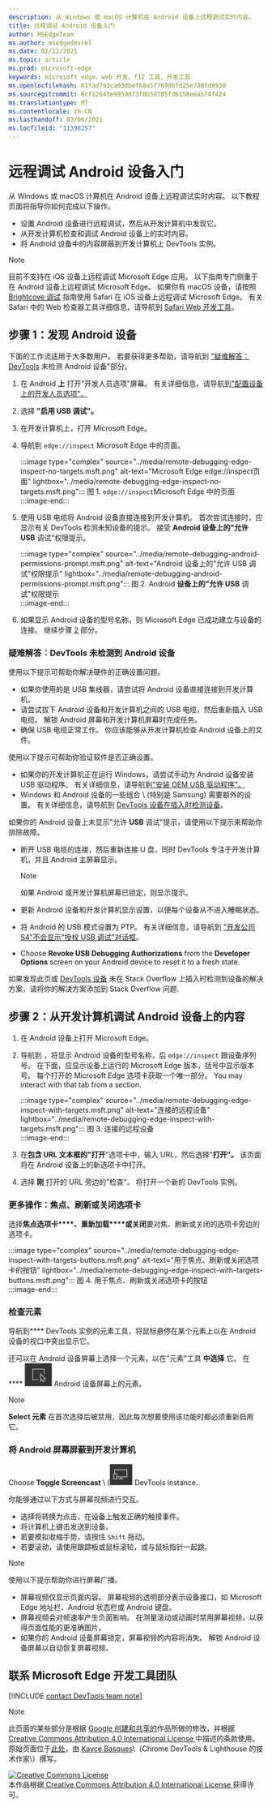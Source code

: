 ```yaml
---
description: 从 Windows 或 macOS 计算机在 Android 设备上远程调试实时内容。
title: 远程调试 Android 设备入门
author: MSEdgeTeam
ms.author: msedgedevrel
ms.date: 02/12/2021
ms.topic: article
ms.prod: microsoft-edge
keywords: microsoft edge、web 开发、f12 工具、开发工具
ms.openlocfilehash: 61fad793ca03dbef68a5f769dbfd25e780fd9930
ms.sourcegitcommit: 6cf12643e9959873f8b5d785fd6158eeab74f424
ms.translationtype: MT
ms.contentlocale: zh-CN
ms.lasthandoff: 03/06/2021
ms.locfileid: "11398257"
---
```

<!-- Copyright Kayce Basques 

   Licensed under the Apache License, Version 2.0 (the "License");
   you may not use this file except in compliance with the License.
   You may obtain a copy of the License at

       https://www.apache.org/licenses/LICENSE-2.0

   Unless required by applicable law or agreed to in writing, software
   distributed under the License is distributed on an "AS IS" BASIS,
   WITHOUT WARRANTIES OR CONDITIONS OF ANY KIND, either express or implied.
   See the License for the specific language governing permissions and
   limitations under the License.  -->  

# <a name="get-started-with-remote-debugging-android-devices"></a>远程调试 Android 设备入门  

从 Windows 或 macOS 计算机在 Android 设备上远程调试实时内容。  以下教程页面将指导你如何完成以下操作。  

*   设置 Android 设备进行远程调试，然后从开发计算机中发现它。  
*   从开发计算机检查和调试 Android 设备上的实时内容。  
*   将 Android 设备中的内容屏蔽到开发计算机上 DevTools 实例。  

<!--  
:::image type="complex" source="../media/remote-debugging--remote-debugging.msft.png" alt-text="Remote Debugging lets you inspect a page running on an Android device from your development machine" lightbox="../media/remote-debugging--remote-debugging.msft.png":::
   old Figure 1.  Remote Debugging lets you inspect a page running on an Android device from your development machine  
:::image-end:::  
-->  

> [!NOTE]
> 目前不支持在 iOS 设备上远程调试 Microsoft Edge 应用。  以下指南专门侧重于在 Android 设备上远程调试 Microsoft Edge。
> 如果你有 macOS 设备，请按照 [Brightcove 调试][BrightcoveSupportDebuggingMobileDevices] 指南使用 Safari 在 iOS 设备上远程调试 Microsoft Edge。  有关 Safari 中的 Web 检查器工具详细信息，请导航到 [Safari Web 开发工具][AppleDeveloperSafariTools]。  

## <a name="step-1-discover-your-android-device"></a>步骤 1：发现 Android 设备  

下面的工作流适用于大多数用户。  若要获得更多帮助，请导航到 ["疑难解答：DevTools](#troubleshooting-devtools-is-not-detecting-the-android-device) 未检测 Android 设备"部分。  

1.  在 Android **上** 打开"开发人员选项"屏幕。  有关详细信息，请导航到["配置设备上的开发人员选项"。][AndroidDeveloperStudioDevOptions]  
1.  选择 **"启用 USB 调试"。**  
1.  在开发计算机上，打开 Microsoft Edge。  
1.  导航到 `edge://inspect` Microsoft Edge 中的页面。  
    
    :::image type="complex" source="../media/remote-debugging-edge-inspect-no-targets.msft.png" alt-text="Microsoft Edge edge://inspect页面" lightbox="../media/remote-debugging-edge-inspect-no-targets.msft.png":::
       图 1.  `edge://inspect`Microsoft Edge 中的页面  
    :::image-end:::  
    
1.  使用 USB 电缆将 Android 设备直接连接到开发计算机。  首次尝试连接时，应显示有关 DevTools 检测未知设备的提示。  接受 **Android 设备上的"允许 USB** 调试"权限提示。  
    
    :::image type="complex" source="../media/remote-debugging-android-permissions-prompt.msft.png" alt-text="Android 设备上的"允许 USB 调试"权限提示" lightbox="../media/remote-debugging-android-permissions-prompt.msft.png":::
       图 2.  Android **设备上的"允许 USB** 调试"权限提示  
    :::image-end:::  
    
1.  如果显示 Android 设备的型号名称，则 Microsoft Edge 已成功建立与设备的连接。  继续步骤 [2](#step-2-debug-content-on-your-android-device-from-your-development-machine) 部分。  
    
    <!--  
    :::image type="complex" source="../media/remote-debugging--unknown-device.msft.png" alt-text="The Remote Devices tab has successfully detected an unknown device that is pending authorization" lightbox="../media/remote-debugging--unknown-device.msft.png":::
       old Figure 4.  The **Remote Devices** tab has successfully detected an unknown device that is pending authorization  
    :::image-end:::
    -->  
    
### <a name="troubleshooting-devtools-is-not-detecting-the-android-device"></a>疑难解答：DevTools 未检测到 Android 设备  

使用以下提示可帮助你解决硬件的正确设置问题。  

*   如果你使用的是 USB 集线器，请尝试将 Android 设备直接连接到开发计算机。  
*   请尝试拔下 Android 设备和开发计算机之间的 USB 电缆，然后重新插入 USB 电缆。  解锁 Android 屏幕和开发计算机屏幕时完成任务。  
*   确保 USB 电缆正常工作。  你应该能够从开发计算机检查 Android 设备上的文件。  

使用以下提示可帮助你验证软件是否正确设置。  

*   如果你的开发计算机正在运行 Windows，请尝试手动为 Android 设备安装 USB 驱动程序。  有关详细信息，请导航到["安装 OEM USB 驱动程序"。][AndroidDeveloperToolsOemUsb]  
*   Windows 和 Android 设备的一些组合 \ (特别是 Samsung\) 需要额外的设置。  有关详细信息，请导航到 [DevTools 设备在插入时检测设备][Stackoverflow21925992]。  

如果你的 Android 设备上未显示"允许 **USB** 调试"提示，请使用以下提示来帮助你排除故障。  

*   断开 USB 电缆的连接，然后重新连接 U 盘，同时 DevTools 专注于开发计算机，并且 Android 主屏幕显示。  
    
    > [!NOTE]
    > 如果 Android 或开发计算机屏幕已锁定，则显示提示。  

*   更新 Android 设备和开发计算机显示设置，以便每个设备从不进入睡眠状态。  
*   将 Android 的 USB 模式设置为 PTP。  有关详细信息，请导航到 ["开发公司 S4"不会显示"授权 USB 调试"对话框][StackexchangeAndroid101933]。  
*   Choose **Revoke USB Debugging Authorizations** from the **Developer Options** screen on your Android device to reset it to a fresh state.  

如果发现此页或 [DevTools 设备][Stackoverflow21925992] 未在 Stack Overflow 上插入时检测到设备的解决方案，请将你的解决方案添加到 Stack Overflow 问题<!--, or [open an issue in the webfundamentals repository][GitHubWebFundamentalsNewIssue]-->.  

## <a name="step-2-debug-content-on-your-android-device-from-your-development-machine"></a>步骤 2：从开发计算机调试 Android 设备上的内容  

1.  在 Android 设备上打开 Microsoft Edge。  
1.  导航到 ，将显示 Android 设备的型号名称，后 `edge://inspect` 跟设备序列号。  在下面，应显示设备上运行的 Microsoft Edge 版本，括号中显示版本号。  每个打开的 Microsoft Edge 选项卡获取一个唯一部分。  You may interact with that tab from a section.  <!--If there are any apps using WebView, a section for each of those apps should be displayed, too.  --><!--In [**Figure 5**](#figure-5) there are no tabs or WebViews open.  -->  
    
    :::image type="complex" source="../media/remote-debugging-edge-inspect-with-targets.msft.png" alt-text="连接的远程设备" lightbox="../media/remote-debugging-edge-inspect-with-targets.msft.png":::
       图 3.  连接的远程设备  
    :::image-end:::  
    
1.  在**包含 URL 文本框的"打开**"选项卡中，输入 URL，然后选择"**打开"。**  该页面将在 Android 设备上的新选项卡中打开。  
1.  选择 **刚** 打开的 URL 旁边的"检查"。  将打开一个新的 DevTools 实例。  

<!-- The version of Microsoft Edge running on your Android device determines the version of DevTools that opens on your development machine.  
    So, if your Android device is running a very old version of Microsoft Edge, the DevTools instance may look very different than what you are used to.   -->

### <a name="more-actions-focus-refresh-or-close-a-tab"></a>更多操作：焦点、刷新或关闭选项卡  

选择**焦点选项卡****、重新加载****或关闭**要对焦、刷新或关闭的选项卡旁边的选项卡。  

:::image type="complex" source="../media/remote-debugging-edge-inspect-with-targets-buttons.msft.png" alt-text="用于焦点、刷新或关闭选项卡的按钮" lightbox="../media/remote-debugging-edge-inspect-with-targets-buttons.msft.png":::
   图 4.  用于焦点、刷新或关闭选项卡的按钮  
:::image-end:::  

### <a name="inspect-elements"></a>检查元素  

导航到**** DevTools 实例的元素工具，将鼠标悬停在某个元素上以在 Android 设备的视口中突出显示它。  

还可以在 Android 设备屏幕上选择一个元素，以在"元素"工具 **中选择** 它。  在**** ![ DevTools (选择元素 \) 图标，然后选择 ][ImageSelectElementIcon] Android 设备屏幕上的元素。  

> [!NOTE]
> **Select 元素** 在首次选择后被禁用，因此每次想要使用该功能时都必须重新启用它。  

### <a name="screencast-your-android-screen-to-your-development-machine"></a>将 Android 屏幕屏蔽到开发计算机  

Choose **Toggle Screencast** \ (![ Toggle Screencast \) icon to view the content of your Android device in your ][ImageToggleScreencastIcon] DevTools instance.  

你能够通过以下方式与屏幕视频进行交互。  

*   选择将转换为点击，在设备上触发正确的触摸事件。  
*   将计算机上键击发送到设备。  
*   若要模拟收缩手势，请按住 `Shift` 拖动。  
*   若要滚动，请使用跟踪板或鼠标滚轮，或与鼠标指针一起跳。

> [!NOTE]
> 使用以下提示帮助你进行屏幕广播。  
> 
> *   屏幕视频仅显示页面内容。  屏幕视频的透明部分表示设备接口，如 Microsoft Edge 地址栏、Android 状态栏或 Android 键盘。  
> *   屏幕视频会对帧速率产生负面影响。  在测量滚动或动画时禁用屏幕视频，以获得页面性能的更准确图片。  
> *   如果你的 Android 设备屏幕锁定，屏幕视频的内容将消失。  解锁 Android 设备屏幕以自动恢复屏幕视频。  

## <a name="getting-in-touch-with-the-microsoft-edge-devtools-team"></a>联系 Microsoft Edge 开发工具团队  

[!INCLUDE [contact DevTools team note](../includes/contact-devtools-team-note.md)]  

<!-- image links -->  

[ImageSelectElementIcon]: /microsoft-edge/devtools-guide-chromium/media/select-element-icon.msft.png  
[ImageToggleScreencastIcon]: /microsoft-edge/devtools-guide-chromium/media/toggle-screencast-icon.msft.png  

<!-- links -->  

[AndroidDeveloperStudioDevOptions]: https://developer.android.com/studio/debug/dev-options "配置设备上的开发人员选项|Android 开发人员"  
[AndroidDeveloperToolsOemUsb]: https://developer.android.com/tools/extras/oem-usb.html "安装 OEM USB 驱动程序|Android 开发人员"  

[AppleDeveloperSafariTools]: https://developer.apple.com/safari/tools "Safari Web 开发工具|Apple 开发人员"  

[BrightcoveSupportDebuggingMobileDevices]: https://support.brightcove.com/debugging-mobile-devices "在移动设备上调试|Brightcove 支持"  

<!-- [GitHubWebFundamentalsNewIssue]: https://github.com/Alphabet/webfundamentals/issues/new?title=[Remote%20Debugging] "GitHub - Web Fundamentals - New Issue"  -->  

[StackexchangeAndroid101933]: https://android.stackexchange.com/questions/101933 "adb - Android Enthusiast Stack Exchange"  

[Stackoverflow21925992]: https://stackoverflow.com/questions/21925992 "DevTools 设备在插入时不检测设备 - Stack Overflow"  

> [!NOTE]
> 此页面的某些部分是根据 [Google 创建和共享的][GoogleSitePolicies]作品所做的修改，并根据[ Creative Commons Attribution 4.0 International License ][CCA4IL]中描述的条款使用。  
> 原始页面位于[此处](https://developers.google.com/web/tools/chrome-devtools/remote-debugging/index)，由 [Kayce Basques][KayceBasques]\（Chrome DevTools \& Lighthouse 的技术作家\）撰写。  

[![Creative Commons License][CCby4Image]][CCA4IL]  
本作品根据[ Creative Commons Attribution 4.0 International License ][CCA4IL]获得许可。  

[CCA4IL]: https://creativecommons.org/licenses/by/4.0  
[CCby4Image]: https://i.creativecommons.org/l/by/4.0/88x31.png  
[GoogleSitePolicies]: https://developers.google.com/terms/site-policies  
[KayceBasques]: https://developers.google.com/web/resources/contributors/kaycebasques  
